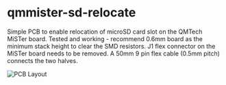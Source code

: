 # qmmister-sd-relocate
Simple PCB to enable relocation of microSD card slot on the QMTech MiSTer board. Tested and working - recommend 0.6mm board as the minimum stack height to clear the SMD resistors. J1 flex connector on the MiSTer board needs to be removed. A 50mm 9 pin flex cable (0.5mm pitch) connects the two halves.

![PCB Layout](https://github.com/user-attachments/assets/e971c9b6-4f11-4357-9fe2-e58305b740a9)
